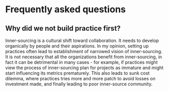 # Frequently asked questions

## Why did we not build practice first?
Inner-sourcing is a cultural shift toward collaboration. It needs to develop organically by people and their aspirations. In my opinion, setting up practices often lead to establishment of narrowed vision of inner-sourcing. It is not necessary that all the organizations benefit from inner-sourcing, in fact it can be detrimental in many cases - for example, if practices might view the process of inner-sourcing plan for projects as immature and might start influencing its metrics prematurely. This also leads to sunk cost dilemma, where practices tries more and more patch to avoid losses on investment made, and finally leading to poor inner-source community.

## 